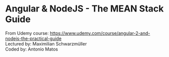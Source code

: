 # Angular & NodeJS - The MEAN Stack Guide  
  
From Udemy course: https://www.udemy.com/course/angular-2-and-nodejs-the-practical-guide  
Lectured by: Maximilian Schwarzmüller  
Coded by: Antonio Matos  
